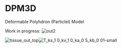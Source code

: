 # DPM3D
Deformable Polyhdron (Particlel) Model

Work in progress:
![out2](https://user-images.githubusercontent.com/68864205/168336843-1e911127-4ea5-4373-b9e2-5cf8a6d9f2cf.gif)

![tissue_out_top](https://user-images.githubusercontent.com/68864205/170294545-d155e6df-23dc-405d-8008-6ac213aab02c.gif)![T_ks_1 0_kv_1 0_ka_0 5_kb_0 01-small](https://user-images.githubusercontent.com/68864205/170063515-ce12d974-4504-4b4d-b763-dc7180301404.gif)
